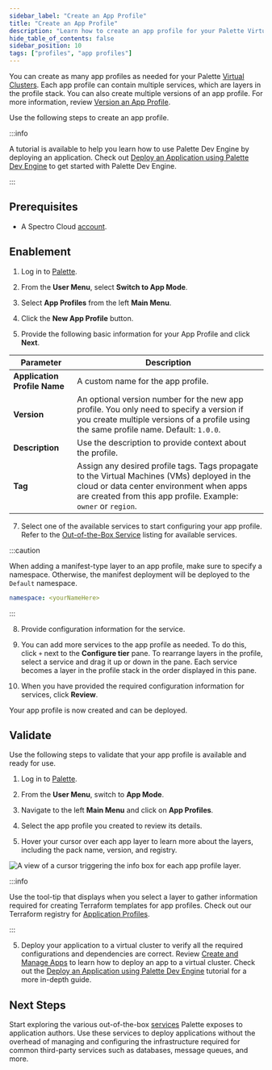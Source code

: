 ```yaml
---
sidebar_label: "Create an App Profile"
title: "Create an App Profile"
description: "Learn how to create an app profile for your Palette Virtual Clusters."
hide_table_of_contents: false
sidebar_position: 10
tags: ["profiles", "app profiles"]
---
```



You can create as many app profiles as needed for your Palette [Virtual Clusters](../../devx/palette-virtual-clusters/palette-virtual-clusters.md). Each app profile can contain multiple services, which are layers in the profile stack. You can also create multiple versions of an app profile. For more information, review [Version an App Profile](version-app-profile.md). 

Use the following steps to create an app profile.

:::info

A tutorial is available to help you learn how to use Palette Dev Engine by deploying an application. Check out [Deploy an Application using Palette Dev Engine](../../devx/apps/deploy-app.md) to get started with Palette Dev Engine.

:::


## Prerequisites

* A Spectro Cloud [account](https://www.spectrocloud.com/get-started/).

## Enablement

1. Log in to [Palette](https://console.spectrocloud.com).

2. From the **User Menu**, select **Switch to App Mode**.

3. Select **App Profiles** from the left **Main Menu**.

4. Click the **New App Profile** button. 

5. Provide the following basic information for your App Profile and click **Next**.

| **Parameter**           | **Description**  |
|-------------------------|---------------------|
|**Application Profile Name** | A custom name for the app profile.|
|**Version** | An optional version number for the new app profile. You only need to specify a version if you create multiple versions of a profile using the same profile name. Default: `1.0.0`. |
|**Description**  | Use the description to provide context about the profile. | 
|**Tag** | Assign any desired profile tags. Tags propagate to the Virtual Machines (VMs) deployed in the cloud or data center environment when apps are created from this app profile. Example: `owner` or `region`.|

7. Select one of the available services to start configuring your app profile. Refer to the [Out-of-the-Box Service](/devx/app-profile/services/service-listings/) listing for available services.

  :::caution

  When adding a manifest-type layer to an app profile, make sure to specify a namespace. Otherwise, the manifest deployment will be deployed to the `Default` namespace.

  ```yaml
  namespace: <yourNameHere>
  ```
  :::

8. Provide configuration information for the service.

9. You can add more services to the app profile as needed. To do this, click `+` next to the **Configure tier** pane. To rearrange layers in the profile, select a service and drag it up or down in the pane. Each service becomes a layer in the profile stack in the order displayed in this pane.

10. When you have provided the required configuration information for services, click **Review**. 

Your app profile is now created and can be deployed.  


## Validate

Use the following steps to validate that your app profile is available and ready for use.

1. Log in to [Palette](https://console.spectrocloud.com).

2. From the **User Menu**, switch to **App Mode**.

2. Navigate to the left **Main Menu** and click on **App Profiles**.

3. Select the app profile you created to review its details.

4. Hover your cursor over each app layer to learn more about the layers, including the pack name, version, and registry.

 ![A view of a cursor triggering the info box for each app profile layer.](/devx_app-profile_create-app-profile_app-layer-infoboxes.png)
 
 :::info
 
 Use the tool-tip that displays when you select a layer to gather information required for creating Terraform templates for app profiles. Check out our Terraform registry for [Application Profiles](https://registry.terraform.io/providers/spectrocloud/spectrocloud/latest/docs/resources/application_profile).
 
 :::

5. Deploy your application to a virtual cluster to verify all the required configurations and dependencies are correct. Review [Create and Manage Apps](../../devx/apps/create-app.md) to learn how to deploy an app to a virtual cluster. Check out the [Deploy an Application using Palette Dev Engine](../../devx/apps/deploy-app.md) tutorial for a more in-depth guide.

## Next Steps

Start exploring the various out-of-the-box [services](../../devx/app-profile/services/services.md) Palette exposes to application authors. Use these services to deploy applications without the overhead of managing and configuring the infrastructure required for common third-party services such as databases, message queues, and more.



